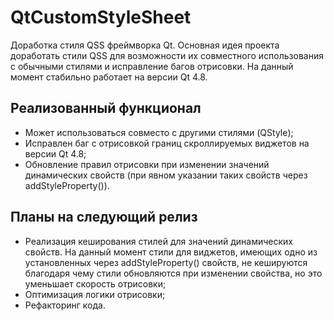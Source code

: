 # QtCustomStyleSheet
Доработка стиля QSS фреймворка Qt.
Основная идея проекта доработать стили QSS для возможности их совместного использования с обычными стилями и исправление багов отрисовки. На данный момент стабильно работает на версии Qt 4.8.

## Реализованный функционал
* Может использоваться совместо с другими стилями (QStyle);
* Исправлен баг с отрисовкой границ скроллируемых виджетов на версии Qt 4.8;
* Обновление правил отрисовки при изменении значений динамических свойств (при явном указании таких свойств через addStyleProperty()).

## Планы на следующий релиз
* Реализация кеширования стилей для значений динамических свойств. На данный момент стили для виджетов, имеющих одно из установленных через addStyleProperty() свойств, не кешируются благодаря чему стили обновляются при изменении свойства, но это уменьшает скорость отрисовки;
* Оптимизация логики отрисовки;
* Рефакторинг кода.
